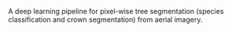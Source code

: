 A deep learning pipeline for pixel-wise tree segmentation (species classification and crown segmentation) from aerial imagery.
